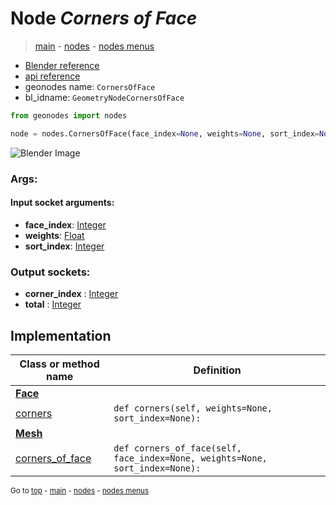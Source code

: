 # Node *Corners of Face*

> [main](../index.md) - [nodes](nodes.md) - [nodes menus](nodes_menus.md)

- [Blender reference](https://docs.blender.org/manual/en/latest/modeling/geometry_nodes/mesh_topology/corners_of_face.html)
- [api reference](https://docs.blender.org/api/current/bpy.types.GeometryNodeCornersOfFace.html)
- geonodes name: `CornersOfFace`
- bl_idname: `GeometryNodeCornersOfFace`

```python
from geonodes import nodes

node = nodes.CornersOfFace(face_index=None, weights=None, sort_index=None)
```

![Blender Image](https://docs.blender.org/manual/en/latest/_images/node-types_GeometryNodeCornersOfFace.webp)

### Args:

#### Input socket arguments:

- **face_index**: [Integer](Integer.md)
- **weights**: [Float](Float.md)
- **sort_index**: [Integer](Integer.md)

### Output sockets:

- **corner_index** : [Integer](Integer.md)
- **total** : [Integer](Integer.md)

## Implementation

| Class or method name | Definition |
|----------------------|------------|
| **[Face](Face.md)** |
| [corners](Face.md#corners) | `def corners(self, weights=None, sort_index=None):` |
| **[Mesh](Mesh.md)** |
| [corners_of_face](Mesh.md#corners_of_face) | `def corners_of_face(self, face_index=None, weights=None, sort_index=None):` |

<sub>Go to [top](#node-Corners-of-Face) - [main](../index.md) - [nodes](nodes.md) - [nodes menus](nodes_menus.md)</sub>

